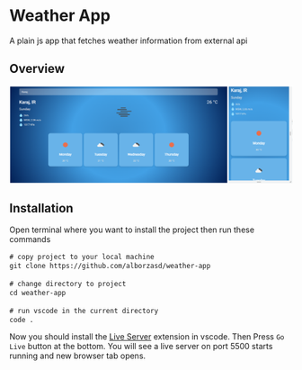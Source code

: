 # Weather App

A plain js app that fetches weather information from external api


## Overview

![wide and narrow screen](./assets/screenshots/screenshot-03.png)

## Installation
Open terminal where you want to install the project then run these commands
```
# copy project to your local machine
git clone https://github.com/alborzasd/weather-app

# change directory to project
cd weather-app

# run vscode in the current directory
code .
```
Now you should install the [Live Server](https://marketplace.visualstudio.com/items?itemName=ritwickdey.LiveServer) extension in vscode.
Then Press `Go Live` button at the bottom. You will see a live server on port 5500 starts running and new browser tab opens.